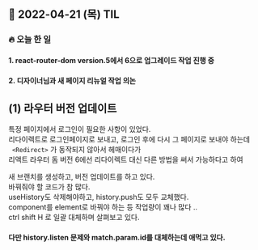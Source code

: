 ## 📆 2022-04-21 (목) TIL

### 🔥 오늘 한 일 <br>

#### 1. react-router-dom version.5에서 6으로 업그레이드 작업 진행 중

#### 2. 디자이너님과 새 페이지 리뉴얼 작업 의논 


## (1) 라우터 버전 업데이트

특정 페이지에서 로그인이 필요한 사항이 있었다.   
리다이렉트로 로그인페이지로 보내고, 로그인 후에 다시 그 페이지로 보내야 하는데  
``` <Redirect>``` 가 동작되지 않아서 헤매이다가    
리액트 라우터 돔 버전 6에선 리다이렉트 대신 다른 방법을 써서 가능하다고 하여  
  
 새 브랜치를 생성하고, 버전 업데이트를 하고 있다.  
 바꿔줘야 할 코드가 참 많다.  
 useHistory도 삭제해야하고, history.push도 모두 교체했다.    
  component를 element로 바꿔야 하는 등 작업량이 꽤나 많다 ..     
  ctrl shift H 로 일괄 대체하며 살펴보고 있다.     
  
  #### 다만 history.listen 문제와 match.param.id를 대체하는데 애먹고 있다.  
